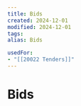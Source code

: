 ```yaml
---
title: Bids
created: 2024-12-01
modified: 2024-12-01
tags: 
alias: Bids

usedFor:
- "[[20022 Tenders]]"
---
```

# Bids
